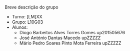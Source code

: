 Breve descrição do grupo

* Turno: [LM]XX
* Grupo: L10G03
* Alunos:
    - Diogo Barbeitos Alves Torres Gomes up201505676
    - José António Dantas Macedo upZZZZZ
    - Mário Pedro Soares Pinto Mota Ferreira upZZZZZ
